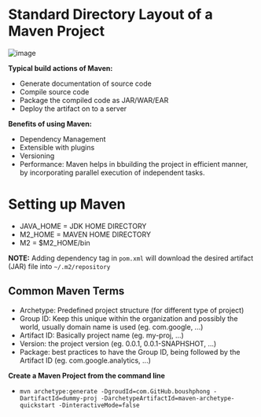 # Standard Directory Layout of a Maven Project

![image](https://user-images.githubusercontent.com/59940078/229340053-6ca02130-fbf5-4bb1-90ea-5c27fe69f491.png)

**Typical build actions of Maven:**
- Generate documentation of source code
- Compile source code
- Package the compiled code as JAR/WAR/EAR
- Deploy the artifact on to a server

**Benefits of using Maven:**
- Dependency Management
- Extensible with plugins
- Versioning
- Performance: Maven helps in bbuilding the project in efficient manner, by incorporating parallel execution of independent tasks.

# Setting up Maven
- JAVA_HOME = JDK HOME DIRECTORY
- M2_HOME = MAVEN HOME DIRECTORY
- M2 = $M2_HOME/bin

**NOTE:** Adding dependency tag in `pom.xml` will download the desired artifact (JAR) file into `~/.m2/repository`

## Common Maven Terms
- Archetype: Predefined project structure (for different type of project)
- Group ID: Keep this unique within the organization and possibly the world, usually domain name is used (eg. com.google, ...)
- Artifact ID: Basically project name (eg. my-proj, ...)
- Version: the project version (eg. 0.0.1, 0.0.1-SNAPHSHOT, ...)
- Package: best practices to have the Group ID, being followed by the Artifact ID (eg. com.google.analytics, ...)

**Create a Maven Project from the command line**
- `mvn archetype:generate -DgroudId=com.GitHub.boushphong -DartifactId=dummy-proj -DarchetypeArtifactId=maven-archetype-quickstart -DinteractiveMode=false`

